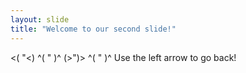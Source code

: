 ```yaml
---
layout: slide
title: "Welcome to our second slide!"
---
```

<( "<) ^( " )^ (>")> ^( " )^
Use the left arrow to go back!
